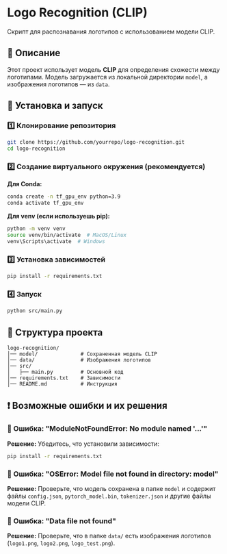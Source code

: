 # Logo Recognition (CLIP)

Скрипт для распознавания логотипов с использованием модели CLIP.

## 📌 Описание
Этот проект использует модель **CLIP** для определения схожести между логотипами.
Модель загружается из локальной директории `model`, а изображения логотипов — из `data`.

## 🚀 Установка и запуск
### 1️⃣ Клонирование репозитория
```sh
git clone https://github.com/yourrepo/logo-recognition.git
cd logo-recognition
```

### 2️⃣ Создание виртуального окружения (рекомендуется)
**Для Conda:**
```sh
conda create -n tf_gpu_env python=3.9
conda activate tf_gpu_env
```
**Для venv (если используешь pip):**
```sh
python -m venv venv
source venv/bin/activate  # MacOS/Linux
venv\Scripts\activate  # Windows
```

### 3️⃣ Установка зависимостей
```sh
pip install -r requirements.txt
```

### 4️⃣ Запуск
```sh
python src/main.py
```

## 📂 Структура проекта
```
logo-recognition/
│── model/              # Сохраненная модель CLIP
│── data/               # Изображения логотипов
│── src/
│   ├── main.py         # Основной код
│── requirements.txt    # Зависимости
│── README.md           # Инструкция
```

## ❗ Возможные ошибки и их решения
### 🔹 Ошибка: "ModuleNotFoundError: No module named '...'"
**Решение:** Убедитесь, что установили зависимости:
```sh
pip install -r requirements.txt
```

### 🔹 Ошибка: "OSError: Model file not found in directory: model"
**Решение:** Проверьте, что модель сохранена в папке `model` и содержит файлы `config.json`, `pytorch_model.bin`, `tokenizer.json` и другие файлы модели CLIP.

### 🔹 Ошибка: "Data file not found"
**Решение:** Проверьте, что в папке `data/` есть изображения логотипов (`logo1.png`, `logo2.png`, `logo_test.png`).